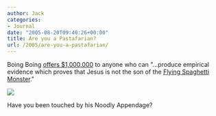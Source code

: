 ```yaml
---
author: Jack
categories:
- Journal
date: "2005-08-20T09:40:26+00:00"
title: Are you a Pastafarian?
url: /2005/are-you-a-pastafarian/
---
```


Boing Boing [offers $1,000,000][1] to anyone who can "&#8230;produce empirical evidence which proves that Jesus is not the son of the [Flying Spaghetti Monster][2]."

![][3]

Have you been touched by his Noodly Appendage?

 [1]: http://www.boingboing.net/2005/08/19/boing_boings_250000_.html
 [2]: http://en.wikipedia.org/wiki/Flying_Spaghetti_Monster
 [3]: /files/spaghettimonster.jpg
